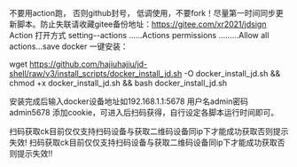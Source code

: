 不要用action跑， 否则github封号，
低调使用，不要fork！尽量第一时间同步更新脚本。防止失联请收藏gitee备份地址：https://gitee.com/xr2021/jdsign
 Action 打开方式 setting--actions ......Actions permissions
.........Allow all actions...save 
docker 一键安装：

wget  https://github.com/hajiuhajiu/jd-shell/raw/v3/install_scripts/docker_install_jd.sh -O docker_install_jd.sh && chmod +x docker_install_jd.sh && bash docker_install_jd.sh

安装完成后输入docker设备地址如192.168.1.1:5678 用户名admin密码admin5678 添加cookie，可进入后扫码获得，自行设定各脚本运行时间即可。




扫码获取ck目前仅仅支持扫码设备与获取二维码设备同ip下才能成功获取否则提示失效!
扫码获取ck目前仅仅支持扫码设备与获取二维码设备同ip下才能成功获取否则提示失效!!

